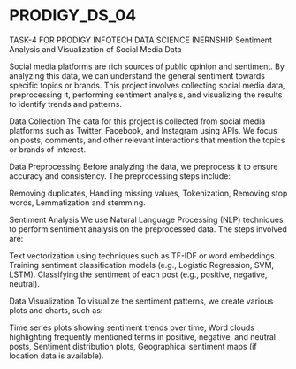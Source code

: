 # PRODIGY_DS_04
TASK-4 FOR PRODIGY INFOTECH DATA SCIENCE INERNSHIP
Sentiment Analysis and Visualization of Social Media Data

Social media platforms are rich sources of public opinion and sentiment. By analyzing this data, we can understand the general sentiment towards specific topics or brands. This project involves collecting social media data, preprocessing it, performing sentiment analysis, and visualizing the results to identify trends and patterns.

Data Collection
The data for this project is collected from social media platforms such as Twitter, Facebook, and Instagram using APIs. We focus on posts, comments, and other relevant interactions that mention the topics or brands of interest.

Data Preprocessing
Before analyzing the data, we preprocess it to ensure accuracy and consistency. The preprocessing steps include:

Removing duplicates, Handling missing values, Tokenization, Removing stop words, Lemmatization and stemming.

Sentiment Analysis
We use Natural Language Processing (NLP) techniques to perform sentiment analysis on the preprocessed data. The steps involved are:

Text vectorization using techniques such as TF-IDF or word embeddings. Training sentiment classification models (e.g., Logistic Regression, SVM, LSTM). Classifying the sentiment of each post (e.g., positive, negative, neutral).

Data Visualization
To visualize the sentiment patterns, we create various plots and charts, such as:

Time series plots showing sentiment trends over time, Word clouds highlighting frequently mentioned terms in positive, negative, and neutral posts, Sentiment distribution plots, Geographical sentiment maps (if location data is available).
